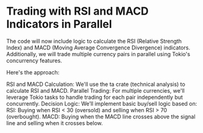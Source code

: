 <h1>Trading with RSI and MACD Indicators in Parallel</h1>
The code will now include logic to calculate the RSI (Relative Strength Index) and MACD (Moving Average Convergence Divergence) indicators. Additionally, we will trade multiple currency pairs in parallel using Tokio's concurrency features.

Here's the approach:

RSI and MACD Calculation: We'll use the ta crate (technical analysis) to calculate RSI and MACD.
Parallel Trading: For multiple currencies, we'll leverage Tokio tasks to handle trading for each pair independently but concurrently.
Decision Logic: We’ll implement basic buy/sell logic based on:
RSI: Buying when RSI < 30 (oversold) and selling when RSI > 70 (overbought).
MACD: Buying when the MACD line crosses above the signal line and selling when it crosses below.